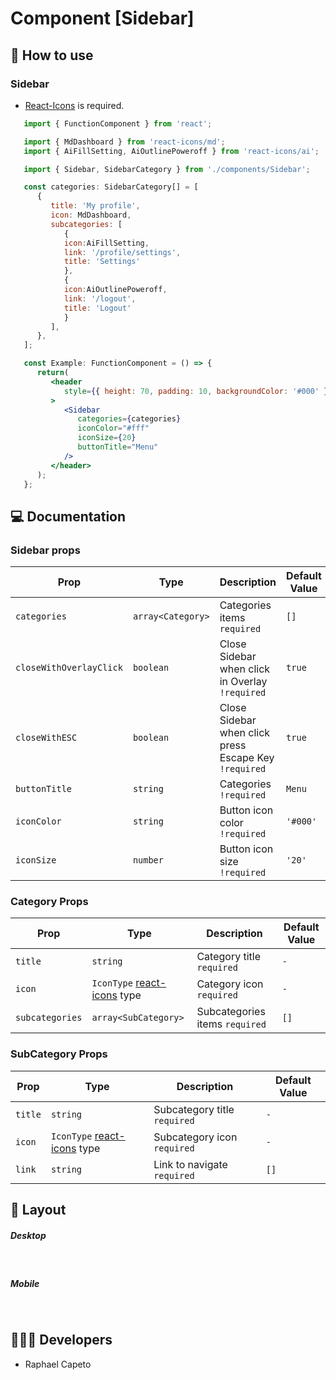 # Component [Sidebar]


## 🚀 How to use

### Sidebar
 - [React-Icons](https://react-icons.github.io/react-icons/) is required.

```jsx
   import { FunctionComponent } from 'react';

   import { MdDashboard } from 'react-icons/md';
   import { AiFillSetting, AiOutlinePoweroff } from 'react-icons/ai';

   import { Sidebar, SidebarCategory } from './components/Sidebar';

   const categories: SidebarCategory[] = [
      {
         title: 'My profile',
         icon: MdDashboard,
         subcategories: [
            {
            icon:AiFillSetting,
            link: '/profile/settings',
            title: 'Settings' 
            },
            {
            icon:AiOutlinePoweroff,
            link: '/logout',
            title: 'Logout' 
            }
         ],
      },
   ];

   const Example: FunctionComponent = () => {
      return(
         <header
            style={{ height: 70, padding: 10, backgroundColor: '#000' }}
         >
            <Sidebar 
               categories={categories}
               iconColor="#fff"
               iconSize={20}
               buttonTitle="Menu"
            />
         </header>
      );
   };
```

## 💻 Documentation

### Sidebar props

| Prop | Type | Description                                                                                                                                         | Default Value |
| --------- | -------- | ------------------------------------------------------------------------------------------------------------------------------------------------------- | ----------------- |
| `categories`  | `array<Category>` | Categories items `required` | `[]` |
| `closeWithOverlayClick`  | `boolean` | Close Sidebar when click in Overlay `!required` | `true` |
| `closeWithESC`  | `boolean` | Close Sidebar when click press Escape Key `!required` | `true` |
| `buttonTitle`  | `string` | Categories `!required` | `Menu` |
| `iconColor`  | `string` | Button icon color `!required` | `'#000'` |
| `iconSize`  | `number` | Button icon size `!required` | `'20'` |

### Category Props

| Prop | Type | Description                                                                                                                                         | Default Value |
| --------- | -------- | ------------------------------------------------------------------------------------------------------------------------------------------------------- | ----------------- |
| `title`  | `string` | Category title `required` | `-` |
| `icon`  | `IconType` [react-icons](https://react-icons.github.io/react-icons/) type | Category icon `required` | `-` |
| `subcategories`  | `array<SubCategory>` | Subcategories items `required` | `[]` |

### SubCategory Props

| Prop | Type | Description                                                                                                                                         | Default Value |
| --------- | -------- | ------------------------------------------------------------------------------------------------------------------------------------------------------- | ----------------- |
| `title`  | `string` | Subcategory title `required` | `-` |
| `icon`  | `IconType` [react-icons](https://react-icons.github.io/react-icons/) type| Subcategory icon `required` | `-` |
| `link`  | `string` | Link to navigate `required` | `[]` |


## 🔖 Layout

<h5>Desktop</h5>
<br/>
<p align="left">

</p>


<h5>Mobile</h5>
<br/>
<p align="left">

</p>


## 👨🏻‍💻 Developers
- Raphael Capeto


